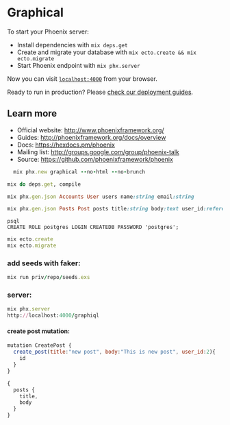 # Graphical

To start your Phoenix server:

* Install dependencies with `mix deps.get`
* Create and migrate your database with `mix ecto.create && mix ecto.migrate`
* Start Phoenix endpoint with `mix phx.server`

Now you can visit [`localhost:4000`](http://localhost:4000) from your browser.

Ready to run in production? Please [check our deployment guides](http://www.phoenixframework.org/docs/deployment).

## Learn more

* Official website: http://www.phoenixframework.org/
* Guides: http://phoenixframework.org/docs/overview
* Docs: https://hexdocs.pm/phoenix
* Mailing list: http://groups.google.com/group/phoenix-talk
* Source: https://github.com/phoenixframework/phoenix

```ruby
  mix phx.new graphical --no-html --no-brunch
```

```ruby
mix do deps.get, compile
```

```ruby
mix phx.gen.json Accounts User users name:string email:string
```

```ruby
mix phx.gen.json Posts Post posts title:string body:text user_id:references:users
```

```
psql
CREATE ROLE postgres LOGIN CREATEDB PASSWORD 'postgres';
```

```ruby
mix ecto.create
mix ecto.migrate
```

### add seeds with faker:

```ruby
mix run priv/repo/seeds.exs
```

### server:

```ruby
mix phx.server
http://localhost:4000/graphiql
```

#### create post mutation:

```js
mutation CreatePost {
  create_post(title:"new post", body:"This is new post", user_id:2){
    id
  }
}
```

```js
{
  posts {
    title,
    body
  }
}
```
